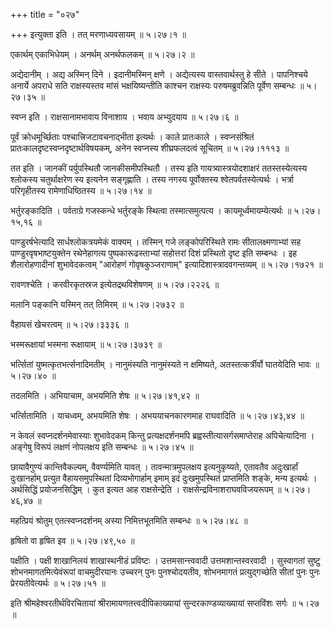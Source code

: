 +++
title = "०२७"

+++
इत्युक्ता इति । तत् मरणाध्यवसायम्  ॥  ५।२७।१  ॥   

  

एकार्थम् एकाभिधेयम् । अनर्थम् अनर्थफलकम्  ॥  ५।२७।२  ॥   

  

अद्येदानीम् । अद्य अस्मिन् दिने । इदानीमस्मिन् क्षणे । अद्येत्यस्य वास्तवार्थस्तु हे सीते । पापनिश्चये अनार्ये अपराधे सति राक्षस्यस्तव मांसं भक्षयिष्यन्तीति काश्चन राक्षस्यः परुषमब्रुवन्निति पूर्वेण सम्बन्धः  ॥  ५।२७।३५  ॥   

  

स्वप्न इति । राक्षसानामभावाय विनाशाय । भवाय अभ्युदयाय  ॥  ५।२७।६  ॥   

  

पूर्वं क्रोधमूर्च्छिताः पश्चात्त्रिजटावचनाद्भीता इत्यर्थः । काले प्रातःकाले । स्वप्नसंश्रितं प्रातःकालदृष्टस्वप्नदृष्टार्थविषयकम्, अनेन स्वप्नस्य शीघ्रफलदत्वं सूचितम्  ॥  ५।२७।१११३  ॥   

  

तत इति । जानकीं पर्युपस्थितौ जानकीसमीपस्थितौ । तस्य इति गायत्र्यास्त्रयोदशाक्षरं ततस्तस्येत्यस्य श्लोकस्य चतुर्थाक्षरेण स्य इत्यनेन सङ्गृह्णाति । तस्य नगस्य पूर्वोक्तस्य श्वेतपर्वतस्येत्यर्थः । भर्त्रा परिगृहीतस्य रामेणाधिष्ठितस्य  ॥  ५।२७।१४  ॥   

  

भर्तुरङ्कादिति । पर्वताग्रे गजस्कन्धे भर्तुरङ्के स्थित्वा तस्मात्समुत्पत्य । कायमूर्ध्वमायम्येत्यर्थः  ॥  ५।२७।१५,१६  ॥   

  

पाण्डुरर्षभेत्यादि सार्धश्लोकत्रयमेकं वाक्यम् । तस्मिन् गजे लङ्कोपरिस्थिते रामः सीतालक्ष्मणाभ्यां सह पाण्डुरवृषभाष्टयुक्तेन रथेनेहागत्य पुष्पकारूढस्ताभ्यां सहोत्तरां दिशं प्रस्थितो दृष्ट इति सम्बन्धः । इह शैलारोहणादीनां शुभावेदकत्वम् "आरोहणं गोवृषकुञ्जराणाम्" इत्यादिशास्त्रादवगन्तव्यम्  ॥  ५।२७।१७२१  ॥   

  

रावणश्चेति । करवीरकृतस्रज इत्येतद्रथविशेषणम्  ॥  ५।२७।२२२६  ॥   

  

मलानि पङ्कानि यस्मिन् तत् तिमिरम्  ॥  ५।२७।२७३२  ॥   

  

वैहायसं खेचरत्वम्  ॥  ५।२७।३३३६  ॥   

  

भस्मरूक्षायां भस्मना रूक्षायाम्  ॥  ५।२७।३७३९  ॥   

  

भर्त्सितां युष्मत्कृतभर्त्सनादिमतीम् । नानुमंस्यति नानुमंस्यते न क्षमिष्यते, अतस्तत्कर्त्रीर्वो घातयेदिति भावः  ॥  ५।२७।४०  ॥   

  

तदलमिति । अभियाचाम, अभयमिति शेषः  ॥  ५।२७।४१,४२  ॥   

  

भर्त्सितामिति । याचध्वम्, अभयमिति शेषः । अभययाचनकारणमाह राघवादिति  ॥  ५।२७।४३,४४  ॥   

  

न केवलं स्वप्नदर्शनमेवास्याः शुभावेदकम् किन्तु प्रत्यक्षदर्शनमपि ब्रह्वस्तीत्यासर्गसमाप्तेराह अपिचेत्यादिना । अङ्गेषु विरूपं लक्षणं नोपलक्षय इति सम्बन्धः  ॥  ५।२७।४५  ॥   

  

छायावैगुण्यं कान्तिवैकल्यम्, वैवर्ण्यमिति यावत् । तावन्मात्रमुपलक्षय इत्यनुकृष्यते, एतावतैव अदुःखार्हां दुःखानर्हाम् प्रत्युत वैहायसमुपस्थितां दिव्यभोगार्हाम् इमाम् इदं दुःखमुपस्थितं प्राप्तमिति शङ्के, मन्य इत्यर्थः । अर्थसिद्धिं प्रयोजनसिद्धिम् । कुत इत्यत आह राक्षसेन्द्रेति । राक्षसेन्द्रविनाशराघवविजयरूपम्  ॥  ५।२७।४६,४७  ॥   

  

महत्प्रियं श्रोतुम् एतत्स्वप्नदर्शनम् अस्या निमित्तभूतमिति सम्बन्धः  ॥  ५।२७।४८  ॥   

  

हृषितो वा हृषित इव  ॥  ५।२७।४९,५०  ॥   

  

पक्षीति । पक्षी शाखानिलयं शाखास्थनीडं प्रविष्टः । उत्तमसान्त्त्ववादी उत्तमशान्तस्वरवादी । सुस्वागतां सुष्टु शोभनमागतमित्येवंरूपां वाचमुदीरयानः उच्चरन् पुनः पुनश्चोदयतीव, शोभनमागतं प्रत्युद्गच्छेति सीतां पुनः पुनः प्रेरयतीवेत्यर्थः  ॥  ५।२७।५१  ॥   

  

इति श्रीमहेश्वरतीर्थविरचितायां श्रीरामायणतत्त्वदीपिकाख्यायां सुन्दरकाण्डव्याख्यायां सप्तविंशः सर्गः  ॥  ५।२७  ॥   

  

